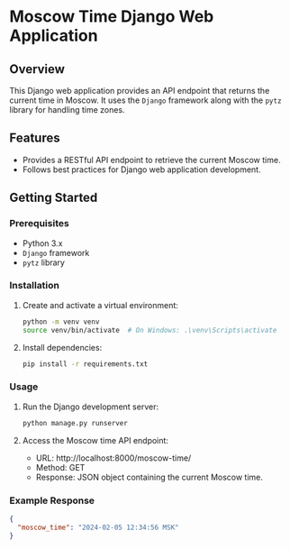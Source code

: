 # Moscow Time Django Web Application

## Overview

This Django web application provides an API endpoint that returns the current time in Moscow. It uses the `Django` framework along with the `pytz` library for handling time zones.

## Features

- Provides a RESTful API endpoint to retrieve the current Moscow time.
- Follows best practices for Django web application development.

## Getting Started

### Prerequisites

- Python 3.x
- `Django` framework
- `pytz` library

### Installation

1. Create and activate a virtual environment:

    ```bash
    python -m venv venv
    source venv/bin/activate  # On Windows: .\venv\Scripts\activate
    ```

2. Install dependencies:

    ```bash
    pip install -r requirements.txt
    ```

### Usage

1. Run the Django development server:

    ```bash
    python manage.py runserver
    ```

2. Access the Moscow time API endpoint:

    - URL: http://localhost:8000/moscow-time/
    - Method: GET
    - Response: JSON object containing the current Moscow time.

### Example Response

```json
{
  "moscow_time": "2024-02-05 12:34:56 MSK"
}